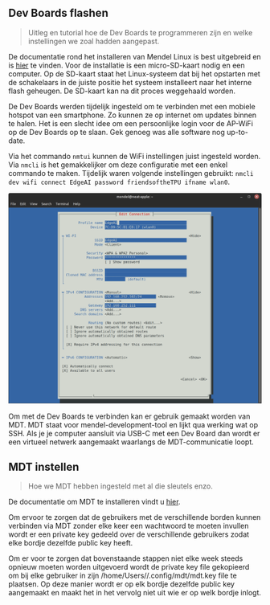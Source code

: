 ## Dev Boards flashen

>Uitleg en tutorial hoe de Dev Boards te programmeren zijn en welke instellingen we zoal hadden aangepast.

De documentatie rond het installeren van Mendel Linux is best uitgebreid en is [hier](https://coral.ai/docs/dev-board/get-started/) te vinden. Voor de installatie is een micro-SD-kaart nodig en een computer. Op de SD-kaart staat het Linux-systeem dat bij het opstarten met de schakelaars in de juiste positie het systeem installeert naar het interne flash geheugen. De SD-kaart kan na dit proces weggehaald worden.

De Dev Boards werden tijdelijk ingesteld om te verbinden met een mobiele hotspot van een smartphone. Zo kunnen ze op internet om updates binnen te halen. Het is een slecht idee om een persoonlijke login voor de AP-WiFi op de Dev Boards op te slaan. Gek genoeg was alle software nog up-to-date.

Via het commando `nmtui` kunnen de WiFi instellingen juist ingesteld worden. Via `nmcli` is het gemakkelijker om deze configuratie met een enkel commando te maken. Tijdelijk waren volgende instellingen gebruikt: `nmcli dev wifi connect EdgeAI password friendsoftheTPU ifname wlan0`.

![nmtui instellingen](../assets/wifi-juist.png '`nmtui` instellingen')


Om met de Dev Boards te verbinden kan er gebruik gemaakt worden van MDT. MDT staat voor mendel-development-tool en lijkt qua werking wat op SSH. Als je je computer aansluit via USB-C met een Dev Board dan wordt er een virtueel netwerk aangemaakt waarlangs de MDT-communicatie loopt.


## MDT instellen

>Hoe we MDT hebben ingesteld met al die sleutels enzo.

De documentatie om MDT te installeren vindt u [hier](https://coral.ai/docs/dev-board/get-started/#install-mdt).

Om ervoor te zorgen dat de gebruikers met de verschillende borden kunnen verbinden via MDT zonder elke keer een wachtwoord te moeten invullen wordt er een private key gedeeld over de verschillende gebruikers zodat elke bordje dezelfde public key heeft. 

Om er voor te zorgen dat bovenstaande stappen niet elke week steeds opnieuw moeten worden uitgevoerd wordt de private key file gekopieerd om bij elke gebruiker in zijn /home/Users/<naam>/.config/mdt/mdt.key file te plaatsen. Op deze manier wordt er op elk bordje dezelfde public key aangemaakt en maakt het in het vervolg niet uit wie er op welk bordje inlogt.
